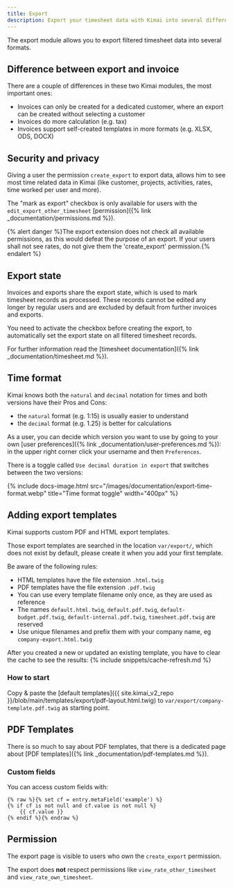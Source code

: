 ```yaml
---
title: Export
description: Export your timesheet data with Kimai into several different formats
---
```


The export module allows you to export filtered timesheet data into several formats.

## Difference between export and invoice

There are a couple of differences in these two Kimai modules, the most important ones:

- Invoices can only be created for a dedicated customer, where an export can be created without selecting a customer
- Invoices do more calculation (e.g. tax) 
- Invoices support self-created templates in more formats (e.g. XLSX, ODS, DOCX)

## Security and privacy

Giving a user the permission `create_export` to export data, allows him to see most time related data in Kimai 
(like customer, projects, activities, rates, time worked per user and more).

The "mark as export" checkbox is only available for users with the `edit_export_other_timesheet` [permission]({% link _documentation/permissions.md %}).

{% alert danger %}The export extension does not check all available permissions, as this would defeat the purpose of an export. If your users shall not see rates, do not give them the 'create_export' permission.{% endalert %}

## Export state

Invoices and exports share the export state, which is used to mark timesheet records as processed. 
These records cannot be edited any longer by regular users and are excluded by default from further invoices and exports.
 
You need to activate the checkbox before creating the export, to automatically set the export state on all filtered timesheet records.

For further information read the [timesheet documentation]({% link _documentation/timesheet.md %}).

## Time format

Kimai knows both the `natural` and `decimal` notation for times and both versions have their Pros and Cons:
- the `natural` format (e.g. 1:15) is usually easier to understand
- the `decimal` format (e.g. 1.25) is better for calculations

As a user, you can decide which version you want to use by going to your own [user preferences]({% link _documentation/user-preferences.md %}): in the upper right corner click your username and then `Preferences`.

There is a toggle called `Use decimal duration in export` that switches between the two versions:

{% include docs-image.html src="/images/documentation/export-time-format.webp" title="Time format toggle" width="400px" %}

## Adding export templates

Kimai supports custom PDF and HTML export templates.

Those export templates are searched in the location `var/export/`, which does not exist by default, please create it when you add your first template.

Be aware of the following rules:

- HTML templates have the file extension `.html.twig`
- PDF templates have the file extension `.pdf.twig`
- You can use every template filename only once, as they are used as reference
- The names `default.html.twig`, `default.pdf.twig`, `default-budget.pdf.twig`, `default-internal.pdf.twig`, `timesheet.pdf.twig` are reserved
- Use unique filenames and prefix them with your company name, eg `company-export.html.twig` 
 
After you created a new or updated an existing template, you have to clear the cache to see the results:
{% include snippets/cache-refresh.md %} 

### How to start

Copy & paste the [default templates]({{ site.kimai_v2_repo }}/blob/main/templates/export/pdf-layout.html.twig) to `var/export/company-template.pdf.twig` as starting point.

## PDF Templates

There is so much to say about PDF templates, that there is a dedicated page about [PDF templates]({% link _documentation/pdf-templates.md %}).
 
### Custom fields

You can access custom fields with:

```twig
{% raw %}{% set cf = entry.metaField('example') %}
{% if cf is not null and cf.value is not null %}
    {{ cf.value }}
{% endif %}{% endraw %}
```

## Permission

The export page is visible to users who own the `create_export` permission.

The export does **not** respect permissions like `view_rate_other_timesheet` and `view_rate_own_timesheet`. 

